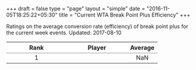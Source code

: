 +++
draft = false
type = "page" 
layout = "simple"
date = "2016-11-05T18:25:22+05:30"
title = "Current WTA Break Point Plus Efficiency"
+++


Ratings on the average conversion rate (efficiency) of break point plus for the current week events. Updated: 2017-08-10


<table class='gmisc_table' style='border-collapse: collapse; margin-top: 1em; margin-bottom: 1em;' >
<thead>
<tr>
<th style='border-bottom: 1px solid grey; border-top: 2px solid grey; text-align: center;'>Rank</th>
<th style='border-bottom: 1px solid grey; border-top: 2px solid grey; text-align: center;'>Player</th>
<th style='border-bottom: 1px solid grey; border-top: 2px solid grey; text-align: center;'>Average</th>
</tr>
</thead>
<tbody>
<tr>
<td style='width:40%; border-bottom: 2px solid grey; text-align: center;'>1</td>
<td style='width:40%; border-bottom: 2px solid grey; text-align: left;'></td>
<td style='width:40%; border-bottom: 2px solid grey; text-align: center;'>NaN</td>
</tr>
</tbody>
</table>
